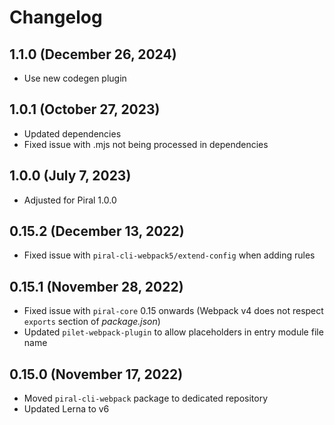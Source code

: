# Changelog

## 1.1.0 (December 26, 2024)

- Use new codegen plugin

## 1.0.1 (October 27, 2023)

- Updated dependencies
- Fixed issue with .mjs not being processed in dependencies

## 1.0.0 (July 7, 2023)

- Adjusted for Piral 1.0.0

## 0.15.2 (December 13, 2022)

- Fixed issue with `piral-cli-webpack5/extend-config` when adding rules

## 0.15.1 (November 28, 2022)

- Fixed issue with `piral-core` 0.15 onwards (Webpack v4 does not respect `exports` section of *package.json*)
- Updated `pilet-webpack-plugin` to allow placeholders in entry module file name

## 0.15.0 (November 17, 2022)

- Moved `piral-cli-webpack` package to dedicated repository
- Updated Lerna to v6
